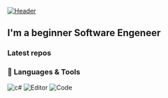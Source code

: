 [![Header](https://github.com/lauendewrau/lauendewrau/blob/main/assets/Header.png)](https://github.com/lauendewrau)

## I'm a beginner Software Engeneer

### Latest repos


### 🔧 Languages & Tools
![c#](https://img.shields.io/badge/OS-Windows-2970c2?style=for-the-badge&logo=windows)
![Editor](https://img.shields.io/badge/Editor-Visual_Studio-2970c2?style=for-the-badge&logo=visualstudio)
![Code](https://img.shields.io/badge/Code-Csharp-2970c2?style=for-the-badge&logo=csharp)

